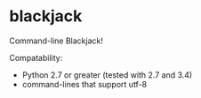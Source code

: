 blackjack
=========

Command-line Blackjack!


Compatability:
- Python 2.7 or greater (tested with 2.7 and 3.4)
- command-lines that support utf-8
